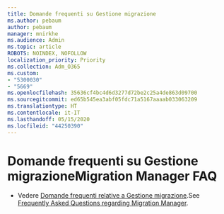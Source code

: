 ```yaml
---
title: Domande frequenti su Gestione migrazione
ms.author: pebaum
author: pebaum
manager: mnirkhe
ms.audience: Admin
ms.topic: article
ROBOTS: NOINDEX, NOFOLLOW
localization_priority: Priority
ms.collection: Adm_O365
ms.custom:
- "5300030"
- "5669"
ms.openlocfilehash: 35636cf4bc4d6d3277d72be2c25a4de863d09700
ms.sourcegitcommit: ed65b545ea3abf05fdc71a5167aaaab033063209
ms.translationtype: HT
ms.contentlocale: it-IT
ms.lasthandoff: 05/15/2020
ms.locfileid: "44250390"
---
```

# <a name="migration-manager-faq"></a><span data-ttu-id="e5df4-102">Domande frequenti su Gestione migrazione</span><span class="sxs-lookup"><span data-stu-id="e5df4-102">Migration Manager FAQ</span></span>

- <span data-ttu-id="e5df4-103">Vedere [Domande frequenti relative a Gestione migrazione](https://docs.microsoft.com/it-IT/sharepointmigration/mm-faqs).</span><span class="sxs-lookup"><span data-stu-id="e5df4-103">See [Frequently Asked Questions regarding Migration Manager](https://docs.microsoft.com/it-IT/sharepointmigration/mm-faqs).</span></span>
